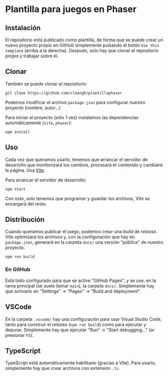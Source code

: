 # Plantilla para juegos en Phaser

## Instalación

El repositorio está publicado como plantilla, de forma que se puede crear un nuevo proyecto propio en GitHub simplemente pulsando el botón `Use this template` (arriba a la derecha). Después, solo hay que clonar el repositorio propio y trabajar sobre él.

## Clonar

También se puede clonar el repositorio:

```
git clone https://github.com/cleongh/plantillaphaser
```

Podemos modificar el archivo `package.json` para configurar nuestro proyecto (nombre, autor...)

Para iniciar el proyecto (sólo 1 vez) instalamos las dependencias automáticamente (`vite`, `phaser`):

```
npm install
```

## Uso

Cada vez que queramos usarlo, tenemos que arrancar el servidor de desarrollo que monitorizará los cambios, procesará el contenido y cambiará la página. Usa [Vite](https://es.vitejs.dev/).

Para arrancar el servidor de desarrollo:

```
npm start
```

Con esto, solo tenemos que programar y guardar los archivos, Vite se encargará del resto.

## Distribución

Cuando queramos publicar el juego, podemos crear una *build* de *release*. Vite optimizará los archivos y, con la configuración que hay en `package.json`, generará en la carpeta `docs/` una versión "pública" de nuestro proyecto.

```
npm run build
```

### En GitHub

Está todo configurado para que se active "GitHub Pages", y se use, en la rama principal (se suele llamar `main`), la carpeta `docs/`. Simplemente hay que activarlo en "Settings" → "Pages" → "Build and deployment".

## VSCode

En la carpeta `.vscode/` hay una configuración para usar Visual Studio Code, tanto para construir el *release* (`npm run build`) como para ejecutar y depurar. Simplemente hay que ejecutar "Run" → "Start debugging..." (or presionar `F5`).

## TypeScript

TypeScript está automáticamente habilitado (gracias a Vite). Para usarlo, simplemente hay que crear archivos con extensión `.ts`.
